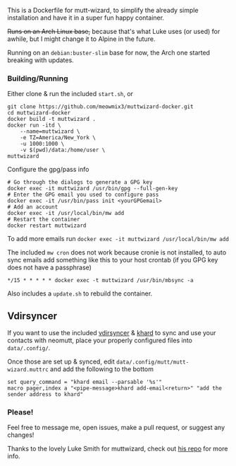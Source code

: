 This is a Dockerfile for mutt-wizard, to simplify the already simple installation and have it in a super fun happy container.

<strike>Runs on an Arch Linux base,</strike> because that's what Luke uses (or used) for awhile, but I might change it to Alpine in the future.

Running on an `debian:buster-slim` base for now, the Arch one started breaking with updates.

### Building/Running

Either clone & run the included `start.sh`, or

```
git clone https://github.com/meowmix3/muttwizard-docker.git
cd muttwizard-docker
docker build -t muttwizard .
docker run -itd \
	--name=muttwizard \
	-e TZ=America/New_York \
	-u 1000:1000 \
	-v $(pwd)/data:/home/user \
muttwizard
```

Configure the gpg/pass info
```
# Go through the dialogs to generate a GPG key
docker exec -it muttwizard /usr/bin/gpg --full-gen-key
# Enter the GPG email you used to configure pass
docker exec -it /usr/bin/pass init <yourGPGemail>
# Add an account
docker exec -it /usr/local/bin/mw add
# Restart the container
docker restart muttwizard
```

To add more emails run
`docker exec -it muttwizard /usr/local/bin/mw add` 

The included `mw cron` does not work because cronie is not installed, to auto sync emails add something like this to your host crontab (if you GPG key does not have a passphrase)

`*/15 * * * * * docker exec -t muttwizard /usr/bin/mbsync -a`

Also includes a `update.sh` to rebuild the container.

## Vdirsyncer

If you want to use the included [vdirsyncer](http://vdirsyncer.pimutils.org/en/stable/) & [khard](https://github.com/scheibler/khard/) to sync and use your contacts with neomutt, place your properly configured files into `data/.config/`.

Once those are set up & synced, edit `data/.config/mutt/mutt-wizard.muttrc` and add the following to the bottom

```
set query_command = "khard email --parsable '%s'"
macro pager,index a "<pipe-message>khard add-email<return>" "add the sender address to khard"
```

### Please!
Feel free to message me, open issues, make a pull request, or suggest any changes!

Thanks to the lovely Luke Smith for muttwizard, check out [his repo](https://github.com/LukeSmithxyz/mutt-wizard) for more info.

